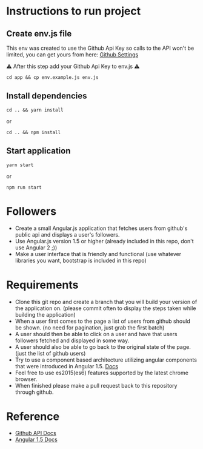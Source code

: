 # Instructions to run project

## Create env.js file

This env was created to use the Github Api Key so calls to the API won't be limited, you can get yours from here: [Github Settings](https://github.com/settings/tokens)

⚠️ After this step add your Github Api Key to env.js ⚠️

````
cd app && cp env.example.js env.js
````

## Install dependencies
````
cd .. && yarn install
````
or
````
cd .. && npm install
````

## Start application
````
yarn start
````
or
````
npm run start
````

# Followers

* Create a small Angular.js application that fetches users from github's public api and displays a user's followers.
* Use Angular.js version 1.5 or higher (already included in this repo, don't use Angular 2 ;))
* Make a user interface that is friendly and functional (use whatever libraries you want, bootstrap is included in this repo)

# Requirements

* Clone this git repo and create a branch that you will build your version of the application on. (please commit often to display the steps taken while building the application)
* When a user first comes to the page a list of users from github should be shown. (no need for pagination, just grab the first batch)
* A user should then be able to click on a user and have that users followers fetched and displayed in some way.
* A user should also be able to go back to the original state of the page. (just the list of github users)
* Try to use a component based architecture utilizing angular components that were introduced in Angular 1.5. [Docs](https://code.angularjs.org/1.5.3/docs/guide/component)
* Feel free to use es2015(es6) features supported by the latest chrome browser.
* When finished please make a pull request back to this repository through github.

# Reference

* [Github API Docs](https://developer.github.com/v3/)
* [Angular 1.5 Docs](https://code.angularjs.org/1.5.3/docs/guide)







